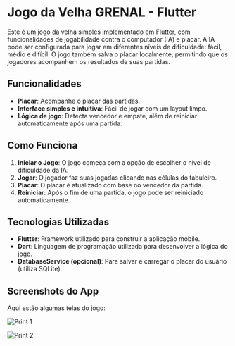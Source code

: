 # Jogo da Velha GRENAL - Flutter

Este é um jogo da velha simples implementado em Flutter, com funcionalidades de jogabilidade contra o computador (IA) e placar. A IA pode ser configurada para jogar em diferentes níveis de dificuldade: fácil, médio e difícil. O jogo também salva o placar localmente, permitindo que os jogadores acompanhem os resultados de suas partidas.

## Funcionalidades

- **Placar**: Acompanhe o placar das partidas.
- **Interface simples e intuitiva**: Fácil de jogar com um layout limpo.
- **Lógica de jogo**: Detecta vencedor e empate, além de reiniciar automaticamente após uma partida.

## Como Funciona

1. **Iniciar o Jogo**: O jogo começa com a opção de escolher o nível de dificuldade da IA.
2. **Jogar**: O jogador faz suas jogadas clicando nas células do tabuleiro.
4. **Placar**: O placar é atualizado com base no vencedor da partida.
5. **Reiniciar**: Após o fim de uma partida, o jogo pode ser reiniciado automaticamente.

## Tecnologias Utilizadas

- **Flutter**: Framework utilizado para construir a aplicação mobile.
- **Dart**: Linguagem de programação utilizada para desenvolver a lógica do jogo.
- **DatabaseService (opcional)**: Para salvar e carregar o placar do usuário (utiliza SQLite).

## Screenshots do App

Aqui estão algumas telas do jogo:

![Print 1](assets/print1.png)

![Print 2](assets/print2.png)
